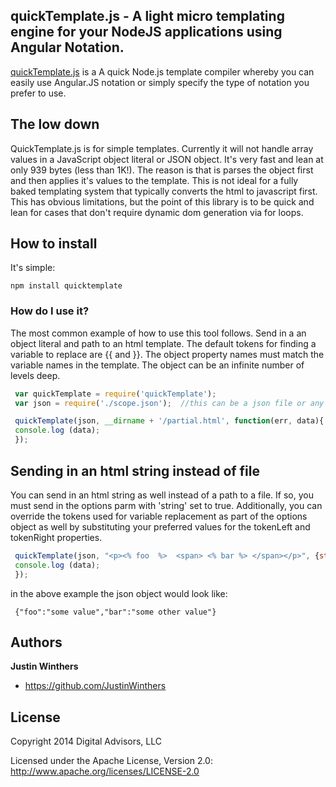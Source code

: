 ## quickTemplate.js - A light micro templating engine for your NodeJS applications using Angular Notation.

[quickTemplate.js](https://github.com/JustinWinthers/quickTemplate) is a A quick Node.js
template compiler whereby you can easily use Angular.JS notation or simply specify the type
of notation you prefer to use.

## The low down

QuickTemplate.js is for simple templates.  Currently it will not handle array values in a JavaScript
object literal or JSON object.  It's very fast and lean at only 939 bytes (less than 1K!).  The reason
is that is parses the object first and then applies it's values to the template.  This is not ideal
for a fully baked templating system that typically converts the html to javascript first.  This has
obvious limitations, but the point of this library is to be quick and lean for cases that don't require
dynamic dom generation via for loops.

## How to install

It's simple:


```
npm install quicktemplate
```

### How do I use it?
The most common example of how to use this tool follows.  Send in a
an object literal and path to an html template.  The default
tokens for finding a variable to replace are {{ and }}.  The object
property names must match the variable names in the template.  The object
can be an infinite number of levels deep.


```js
 var quickTemplate = require('quickTemplate');
 var json = require('./scope.json');  //this can be a json file or any object literal

 quickTemplate(json, __dirname + '/partial.html', function(err, data){
 console.log (data);
 });
```

## Sending in an html string instead of file

You can send in an html string as well instead of a path to a file.
 If so, you must send in the options parm with 'string' set to true.
 Additionally, you can override the tokens used for variable replacement
 as part of the options object as well by substituting your preferred values
 for the tokenLeft and tokenRight properties.

```js
 quickTemplate(json, "<p><% foo  %>  <span> <% bar %> </span></p>", {string:true, tokenLeft:'<%', tokenRight:'%>'}, function(err, data){
 console.log (data);
 });

```

in the above example the json object would look like:

```
 {"foo":"some value","bar":"some other value"}
```


## Authors

**Justin Winthers**

+ https://github.com/JustinWinthers


## License

Copyright 2014 Digital Advisors, LLC

Licensed under the Apache License, Version 2.0: http://www.apache.org/licenses/LICENSE-2.0